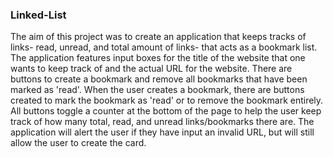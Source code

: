 ### Linked-List

The aim of this project was to create an application that keeps tracks of links- read, unread, and total amount of links- that acts as a bookmark list. 
The application features input boxes for the title of the website that one wants to keep track of and the actual URL for the website. There are buttons to create a bookmark and remove all bookmarks that have been marked as 'read'. When the user creates a bookmark, there are buttons created to mark the bookmark as 'read' or to remove the bookmark entirely. All buttons toggle a counter at the bottom of the page to help the user keep track of how many total, read, and unread links/bookmarks there are.
The application will alert the user if they have input an invalid URL, but will still allow the user to create the card.
